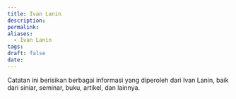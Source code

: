 ```yaml
---
title: Ivan Lanin
description: 
permalink: 
aliases:
  - Ivan Lanin
tags: 
draft: false
date:
---
```

Catatan ini berisikan berbagai informasi yang diperoleh dari Ivan Lanin, baik dari siniar, seminar, buku, artikel, dan lainnya. 